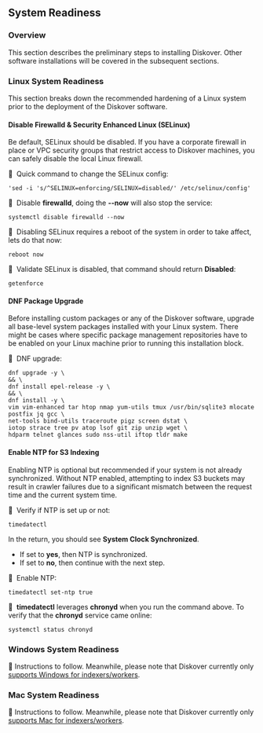 <p id=“system_readiness”></p>

## System Readiness

### Overview

This section describes the preliminary steps to installing Diskover. Other software installations will be covered in the subsequent sections.

### Linux System Readiness

This section breaks down the recommended hardening of a Linux system prior to the deployment of the Diskover software.

#### Disable Firewalld & Security Enhanced Linux (SELinux)

Be default, SELinux should be disabled. If you have a corporate firewall in place or VPC security groups that restrict access to Diskover machines, you can safely disable the local Linux firewall.

🔴 &nbsp;Quick command to change the SELinux config: 
```
'sed -i 's/^SELINUX=enforcing/SELINUX=disabled/' /etc/selinux/config'
```

🔴 &nbsp;Disable **firewalld**, doing the **--now** will also stop the service:
```
systemctl disable firewalld --now
```
  
🔴 &nbsp;Disabling SELinux requires a reboot of the system in order to take affect, lets do that now:
```
reboot now
```

🔴 &nbsp;Validate SELinux is disabled, that command should return **Disabled**:
```
getenforce
```

#### DNF Package Upgrade

Before installing custom packages or any of the Diskover software, upgrade all base-level system packages installed with your Linux system. There might be cases where specific package management repositories have to be enabled on your Linux machine prior to running this installation block.

🔴 &nbsp;DNF upgrade:
```
dnf upgrade -y \
&& \
dnf install epel-release -y \
&& \
dnf install -y \
vim vim-enhanced tar htop nmap yum-utils tmux /usr/bin/sqlite3 mlocate postfix jq gcc \
net-tools bind-utils traceroute pigz screen dstat \
iotop strace tree pv atop lsof git zip unzip wget \
hdparm telnet glances sudo nss-util iftop tldr make
```

#### Enable NTP for S3 Indexing

Enabling NTP is optional but recommended if your system is not already synchronized. Without NTP enabled, attempting to index S3 buckets may result in crawler failures due to a significant mismatch between the request time and the current system time.

🔴 &nbsp;Verify if NTP is set up or not: 
```
timedatectl
```

In the return, you should see **System Clock Synchronized**. 
- If set to **yes**, then NTP is synchronized.
- If set to **no**, then continue with the next step.


🔴 &nbsp;Enable NTP:
```
timedatectl set-ntp true
```

🔴 &nbsp;**timedatectl** leverages **chronyd** when you run the command above. To verify that the **chronyd** service came online: 
```
systemctl status chronyd
```

### Windows System Readiness

🚧 Instructions to follow. Meanwhile, please note that Diskover currently only [supports Windows for indexers/workers]().

### Mac System Readiness

🚧 Instructions to follow. Meanwhile, please note that Diskover currently only [supports Mac for indexers/workers]().
